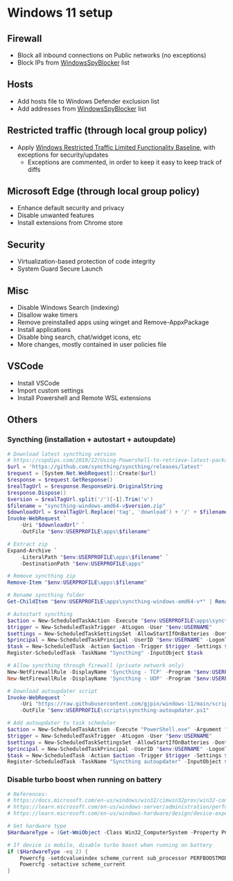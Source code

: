 # Windows 11 setup

## Firewall
- Block all inbound connections on Public networks (no exceptions)
- Block IPs from [WindowsSpyBlocker](https://raw.githubusercontent.com/crazy-max/WindowsSpyBlocker/master/data/firewall/spy.txt) list

## Hosts
- Add hosts file to Windows Defender exclusion list
- Add addresses from [WindowsSpyBlocker](https://raw.githubusercontent.com/crazy-max/WindowsSpyBlocker/master/data/hosts/spy.txt) list

## Restricted traffic (through local group policy)
- Apply [Windows Restricted Traffic Limited Functionality Baseline](https://learn.microsoft.com/en-us/windows/privacy/manage-connections-from-windows-operating-system-components-to-microsoft-services), with exceptions for security/updates
  - Exceptions are commented, in order to keep it easy to keep track of diffs

## Microsoft Edge (through local group policy)
- Enhance default security and privacy
- Disable unwanted features
- Install extensions from Chrome store

## Security
- Virtualization-based protection of code integrity
- System Guard Secure Launch

## Misc
- Disable Windows Search (indexing)
- Disallow wake timers
- Remove preinstalled apps using winget and Remove-AppxPackage
- Install applications
- Disable bing search, chat/widget icons, etc
- More changes, mostly contained in user policies file

## VSCode
- Install VSCode
- Import custom settings
- Install Powershell and Remote WSL extensions

## Others
### Syncthing (installation + autostart + autoupdate)
```powershell
# Download latest syncthing version
# https://copdips.com/2019/12/Using-Powershell-to-retrieve-latest-package-url-from-github-releases.html
$url = 'https://github.com/syncthing/syncthing/releases/latest'
$request = [System.Net.WebRequest]::Create($url)
$response = $request.GetResponse()
$realTagUrl = $response.ResponseUri.OriginalString
$response.Dispose()
$version = $realTagUrl.split('/')[-1].Trim('v')
$filename = "syncthing-windows-amd64-v$version.zip"
$downloadUrl = $realTagUrl.Replace('tag', 'download') + '/' + $filename
Invoke-WebRequest `
    -Uri "$downloadUrl" `
    -OutFile "$env:USERPROFILE\apps\$filename"

# Extract zip
Expand-Archive `
    -LiteralPath "$env:USERPROFILE\apps\$filename" `
    -DestinationPath "$env:USERPROFILE\apps"

# Remove syncthing zip
Remove-Item "$env:USERPROFILE\apps\$filename"

# Rename syncthing folder
Get-ChildItem "$env:USERPROFILE\apps\syncthing-windows-amd64-v*" | Rename-Item -NewName "syncthing"

# Autostart syncthing
$action = New-ScheduledTaskAction -Execute "$env:USERPROFILE\apps\syncthing\syncthing.exe" -Argument "--no-console --no-browser"
$trigger = New-ScheduledTaskTrigger -AtLogon -User "$env:USERNAME"
$settings = New-ScheduledTaskSettingsSet -AllowStartIfOnBatteries -DontStopIfGoingOnBatteries -DontStopOnIdleEnd -ExecutionTimeLimit 0
$principal = New-ScheduledTaskPrincipal -UserID "$env:USERNAME" -LogonType S4U
$task = New-ScheduledTask -Action $action -Trigger $trigger -Settings $settings -Principal $principal
Register-ScheduledTask -TaskName "Syncthing" -InputObject $task

# Allow syncthing through firewall (private network only)
New-NetFirewallRule -DisplayName 'Syncthing - TCP' -Program "$env:USERPROFILE\apps\syncthing\syncthing.exe" -Profile Private -Direction Inbound -Action Allow -Protocol TCP -LocalPort 22000
New-NetFirewallRule -DisplayName 'Syncthing - UDP' -Program "$env:USERPROFILE\apps\syncthing\syncthing.exe" -Profile Private -Direction Inbound -Action Allow -Protocol UDP -LocalPort 22000,21027

# Download autoupdater script
Invoke-WebRequest `
    -Uri "https://raw.githubusercontent.com/gjpin/windows-11/main/scripts/syncthing-autoupdater.ps1" `
    -OutFile "$env:USERPROFILE\scripts\syncthing-autoupdater.ps1"

# Add autoupdater to task scheduler
$action = New-ScheduledTaskAction -Execute "PowerShell.exe" -Argument "-executionpolicy bypass -file $env:USERPROFILE\scripts\syncthing-autoupdater.ps1"
$trigger = New-ScheduledTaskTrigger -AtLogon -User "$env:USERNAME"
$settings = New-ScheduledTaskSettingsSet -AllowStartIfOnBatteries -DontStopIfGoingOnBatteries -DontStopOnIdleEnd -ExecutionTimeLimit (New-TimeSpan -Hours 1)
$principal = New-ScheduledTaskPrincipal -UserID "$env:USERNAME" -LogonType S4U
$task = New-ScheduledTask -Action $action -Trigger $trigger -Settings $settings -Principal $principal
Register-ScheduledTask -TaskName "Syncthing autoupdater" -InputObject $task
```

### Disable turbo boost when running on battery
```powershell
# References:
# https://docs.microsoft.com/en-us/windows/win32/cimwin32prov/win32-computersystem
# https://learn.microsoft.com/en-us/windows-server/administration/performance-tuning/hardware/power/power-performance-tuning#processor-performance-boost-mode
# https://learn.microsoft.com/en-us/windows-hardware/design/device-experiences/powercfg-command-line-options

# Get hardware type
$HardwareType = (Get-WmiObject -Class Win32_ComputerSystem -Property PCSystemType).PCSystemType

# If device is mobile, disable turbo boost when running on battery
if ($HardwareType -eq 2) {
    Powercfg -setdcvalueindex scheme_current sub_processor PERFBOOSTMODE 0
    Powercfg -setactive scheme_current
}
```
